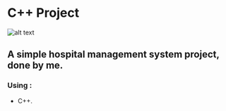 # C++ Project
![alt text](https://upload.wikimedia.org/wikipedia/commons/thumb/1/18/ISO_C%2B%2B_Logo.svg/1200px-ISO_C%2B%2B_Logo.svg.png)

## A simple hospital management system project, done by me.

### Using :
 - C++.
